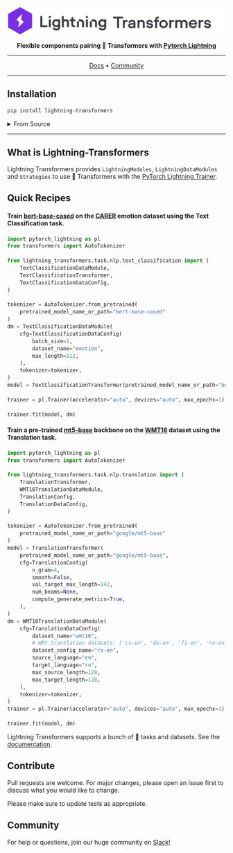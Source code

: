<div align="center">

<img src="docs/source/_static/images/logo.png" width="500px">

**Flexible components pairing :hugs: Transformers with [Pytorch Lightning](https://github.com/PyTorchLightning/pytorch-lightning)**

______________________________________________________________________

<p align="center">
  <a href="https://lightning-transformers.readthedocs.io/">Docs</a> •
  <a href="#community">Community</a>
</p>

______________________________________________________________________

</div>

## Installation

```bash
pip install lightning-transformers
```

<details>
<summary>From Source</summary>

```bash
git clone https://github.com/PyTorchLightning/lightning-transformers.git
cd lightning-transformers
pip install .
```

</details>

______________________________________________________________________

## What is Lightning-Transformers

Lightning Transformers provides `LightningModules`, `LightningDataModules` and `Strategies` to use :hugs: Transformers with the [PyTorch Lightning Trainer](https://pytorch-lightning.readthedocs.io/en/stable/common/trainer.html).

## Quick Recipes

#### Train [bert-base-cased](https://huggingface.co/bert-base-cased) on the [CARER](https://huggingface.co/datasets/emotion) emotion dataset using the Text Classification task.

```python
import pytorch_lightning as pl
from transformers import AutoTokenizer

from lightning_transformers.task.nlp.text_classification import (
    TextClassificationDataModule,
    TextClassificationTransformer,
    TextClassificationDataConfig,
)

tokenizer = AutoTokenizer.from_pretrained(
    pretrained_model_name_or_path="bert-base-cased"
)
dm = TextClassificationDataModule(
    cfg=TextClassificationDataConfig(
        batch_size=1,
        dataset_name="emotion",
        max_length=512,
    ),
    tokenizer=tokenizer,
)
model = TextClassificationTransformer(pretrained_model_name_or_path="bert-base-cased")

trainer = pl.Trainer(accelerator="auto", devices="auto", max_epochs=1)

trainer.fit(model, dm)
```

#### Train a pre-trained [mt5-base](https://huggingface.co/google/mt5-base) backbone on the [WMT16](https://huggingface.co/datasets/wmt16) dataset using the Translation task.

```python
import pytorch_lightning as pl
from transformers import AutoTokenizer

from lightning_transformers.task.nlp.translation import (
    TranslationTransformer,
    WMT16TranslationDataModule,
    TranslationConfig,
    TranslationDataConfig,
)

tokenizer = AutoTokenizer.from_pretrained(
    pretrained_model_name_or_path="google/mt5-base"
)
model = TranslationTransformer(
    pretrained_model_name_or_path="google/mt5-base",
    cfg=TranslationConfig(
        n_gram=4,
        smooth=False,
        val_target_max_length=142,
        num_beams=None,
        compute_generate_metrics=True,
    ),
)
dm = WMT16TranslationDataModule(
    cfg=TranslationDataConfig(
        dataset_name="wmt16",
        # WMT translation datasets: ['cs-en', 'de-en', 'fi-en', 'ro-en', 'ru-en', 'tr-en']
        dataset_config_name="ro-en",
        source_language="en",
        target_language="ro",
        max_source_length=128,
        max_target_length=128,
    ),
    tokenizer=tokenizer,
)
trainer = pl.Trainer(accelerator="auto", devices="auto", max_epochs=1)

trainer.fit(model, dm)
```

Lightning Transformers supports a bunch of :hugs: tasks and datasets. See the [documentation](https://lightning-transformers.readthedocs.io/en/latest/).

## Contribute

Pull requests are welcome. For major changes, please open an issue first to discuss what you would like to change.

Please make sure to update tests as appropriate.

## Community

For help or questions, join our huge community on [Slack](https://www.pytorchlightning.ai/community)!
